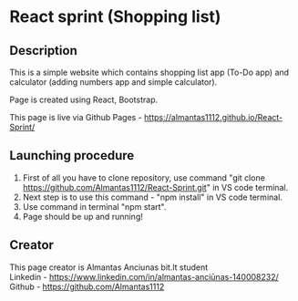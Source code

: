 # React sprint (Shopping list)

## Description

This is a simple website which contains shopping list app (To-Do app) and calculator (adding numbers app and simple calculator).

Page is created using React, Bootstrap.

This page is live via Github Pages - https://almantas1112.github.io/React-Sprint/<br/>

## Launching procedure

1. First of all you have to clone repository, use command "git clone https://github.com/Almantas1112/React-Sprint.git" in VS code terminal.
2. Next step is to use this command - "npm install" in VS code terminal.
3. Use command in terminal "npm start".
4. Page should be up and running!

## Creator

This page creator is Almantas Anciunas bit.lt student<br/>
Linkedin - https://www.linkedin.com/in/almantas-anciūnas-140008232/<br/>
Github - https://github.com/Almantas1112
